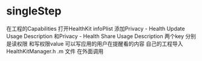 # singleStep
在工程的Capabilities 打开HealthKit
infoPlist   添加Privacy - Health Update Usage Description  和Privacy - Health Share Usage Description 两个key  分别是读权限 和写权限value 可以写应用的用户在提醒看的内容
自己的工程导入HealthKitManager.h .m 文件  在外面调用

